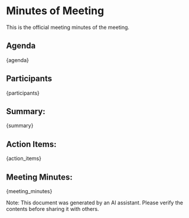 # Minutes of Meeting
This is the official meeting minutes of the meeting.

## Agenda
{agenda}

## Participants
{participants}

## Summary:
{summary}

## Action Items:
{action_items}

## Meeting Minutes:
{meeting_minutes}


Note: This document was generated by an AI assistant. Please verify the contents before sharing it with others. 